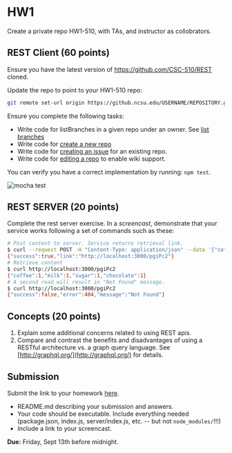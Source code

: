 # HW1

Create a private repo HW1-510, with TAs, and instructor as collobrators. 

## REST Client (60 points)

Ensure you have the latest version of 
https://github.com/CSC-510/REST cloned.

Update the repo to point to your HW1-510 repo:

```bash
git remote set-url origin https://github.ncsu.edu/USERNAME/REPOSITORY.git
```

Ensure you complete the following tasks:

* Write code for listBranches in a given repo under an owner. See [list branches](https://developer.github.com/v3/repos/#list-branches)
* Write code for [create a new repo](https://developer.github.com/v3/repos/#create)
* Write code for [creating an issue](https://developer.github.com/v3/issues/#create-an-issue) for an existing repo.
* Write code for [editing a repo](https://developer.github.com/v3/repos/#edit) to enable wiki support.

You can verify you have a correct implementation by running: `npm test`.

![mocha test](https://github.com/CSC-510/REST/raw/master/img/expected.png)

## REST SERVER (20 points)

Complete the rest server exercise. In a *screencast*, demonstrate that your service works following a set of commands such as these:

```bash
# Post content to server. Service returns retrieval link.
$ curl --request POST -H "Content-Type: application/json" --data '{"coffee":1,"milk":1,"sugar":1,"chocolate":1}' http://localhost:3000/share
{"success":true,"link":"http://localhost:3000/pgiPc2"}
# Retrieve content
$ curl http://localhost:3000/pgiPc2
{"coffee":1,"milk":1,"sugar":1,"chocolate":1}
# A second read will result in "Not Found" message.
$ curl http://localhost:3000/pgiPc2
{"success":false,"error":404,"message":"Not Found"}
```

## Concepts (20 points)

1. Explain some additional concerns related to using REST apis.
2. Compare and contrast the benefits and disadvantages of using a RESTful architecture vs. a graph query language. See [http://graphql.org/](http://graphql.org/) for details.

## Submission

Submit the link to your homework [here](https://forms.gle/bscyT3pr7EYN6oBc7).

* README.md describing your submission and answers.
* Your code should be executable. Include everything needed (package.json, index.js, server/index.js, etc. -- but not `node_modules/`!!!)
* Include a link to your screencast.

**Due:** Friday, Sept 13th before midnight.
